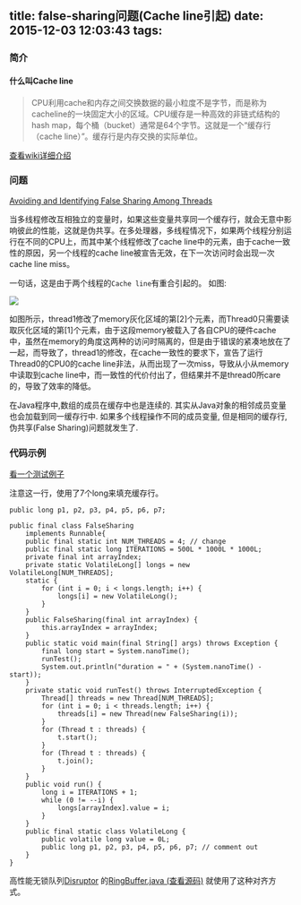 title: false-sharing问题(Cache line引起)
date: 2015-12-03 12:03:43
tags:
---
### 简介

#### 什么叫Cache line
>CPU利用cache和内存之间交换数据的最小粒度不是字节，而是称为cacheline的一块固定大小的区域。CPU缓存是一种高效的非链式结构的hash map，每个桶（bucket）通常是64个字节。这就是一个“缓存行（cache line）”。缓存行是内存交换的实际单位。

[查看wiki详细介绍](https://en.wikipedia.org/wiki/CPU_cache#Cache_entry_structure)

### 问题
[Avoiding and Identifying False Sharing Among Threads](https://software.intel.com/en-us/articles/avoiding-and-identifying-false-sharing-among-threads/)

当多线程修改互相独立的变量时，如果这些变量共享同一个缓存行，就会无意中影响彼此的性能，这就是伪共享。在多处理器，多线程情况下，如果两个线程分别运行在不同的CPU上，而其中某个线程修改了cache line中的元素，由于cache一致性的原因，另一个线程的cache line被宣告无效，在下一次访问时会出现一次cache line miss。

一句话，这是由于两个线程的`Cache line`有重合引起的。
如图:

![](/false-sharing.gif)
 
 如图所示，thread1修改了memory灰化区域的第[2]个元素，而Thread0只需要读取灰化区域的第[1]个元素，由于这段memory被载入了各自CPU的硬件cache中，虽然在memory的角度这两种的访问时隔离的，但是由于错误的紧凑地放在了一起，而导致了，thread1的修改，在cache一致性的要求下，宣告了运行Thread0的CPU0的cache line非法，从而出现了一次miss，导致从小从memory中读取到cache line中，而一致性的代价付出了，但结果并不是thread0所care的，导致了效率的降低。

 在Java程序中,数组的成员在缓存中也是连续的. 其实从Java对象的相邻成员变量也会加载到同一缓存行中. 如果多个线程操作不同的成员变量, 但是相同的缓存行, 伪共享(False Sharing)问题就发生了. 


### 代码示例
[看一个测试例子](http://mechanical-sympathy.blogspot.com/2011/07/false-sharing.html)

注意这一行，使用了7个long来填充缓存行。
```
public long p1, p2, p3, p4, p5, p6, p7;
```

```
public final class FalseSharing
    implements Runnable{
    public final static int NUM_THREADS = 4; // change
    public final static long ITERATIONS = 500L * 1000L * 1000L;
    private final int arrayIndex;
    private static VolatileLong[] longs = new VolatileLong[NUM_THREADS];
    static {
        for (int i = 0; i < longs.length; i++) {
            longs[i] = new VolatileLong();
        }
    }
    public FalseSharing(final int arrayIndex) {
        this.arrayIndex = arrayIndex;
    }
    public static void main(final String[] args) throws Exception {
        final long start = System.nanoTime();
        runTest();
        System.out.println("duration = " + (System.nanoTime() - start));
    }
    private static void runTest() throws InterruptedException {
        Thread[] threads = new Thread[NUM_THREADS];
        for (int i = 0; i < threads.length; i++) {
            threads[i] = new Thread(new FalseSharing(i));
        }
        for (Thread t : threads) {
            t.start();
        }
        for (Thread t : threads) {
            t.join();
        }
    }
    public void run() {
        long i = ITERATIONS + 1;
        while (0 != --i) {
            longs[arrayIndex].value = i;
        }
    }
    public final static class VolatileLong {
        public volatile long value = 0L;
        public long p1, p2, p3, p4, p5, p6, p7; // comment out
    }
}
```

高性能无锁队列[Disruptor](http://lmax-exchange.github.io/disruptor/) 的[RingBuffer.java (查看源码)](https://github.com/LMAX-Exchange/disruptor/blob/master/src/main/java/com/lmax/disruptor/RingBuffer.java) 就使用了这种对齐方式。
